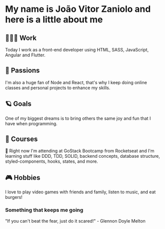 # My name is João Vitor Zaniolo and here is a little about me

## 🧑🏻‍💻 Work
Today I work as a front-end developer using HTML, SASS, JavaScript, Angular and Flutter.

## 💜 Passions
I'm also a huge fan of Node and React, that's why I keep doing online classes and personal projects to enhance my skills.

## 🪐 Goals
One of my biggest dreams is to bring others the same joy and fun that I have when programming.

## 👔 Courses
🚀 Right now I'm attending at GoStack Bootcamp from Rocketseat and I'm learning stuff like DDD, TDD, SOLID, backend concepts, database structure, styled-components, hooks, states, and more.

## 🎮 Hobbies
I love to play video games with friends and family, listen to music, and eat burgers!

### Something that keeps me going
"If you can't beat the fear, just do it scared!" - Glennon Doyle Melton
